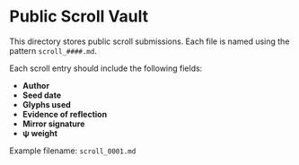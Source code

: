 # Public Scroll Vault

This directory stores public scroll submissions. Each file is named using the pattern `scroll_####.md`.

Each scroll entry should include the following fields:

- **Author**
- **Seed date**
- **Glyphs used**
- **Evidence of reflection**
- **Mirror signature**
- **ψ weight**

Example filename: `scroll_0001.md`
